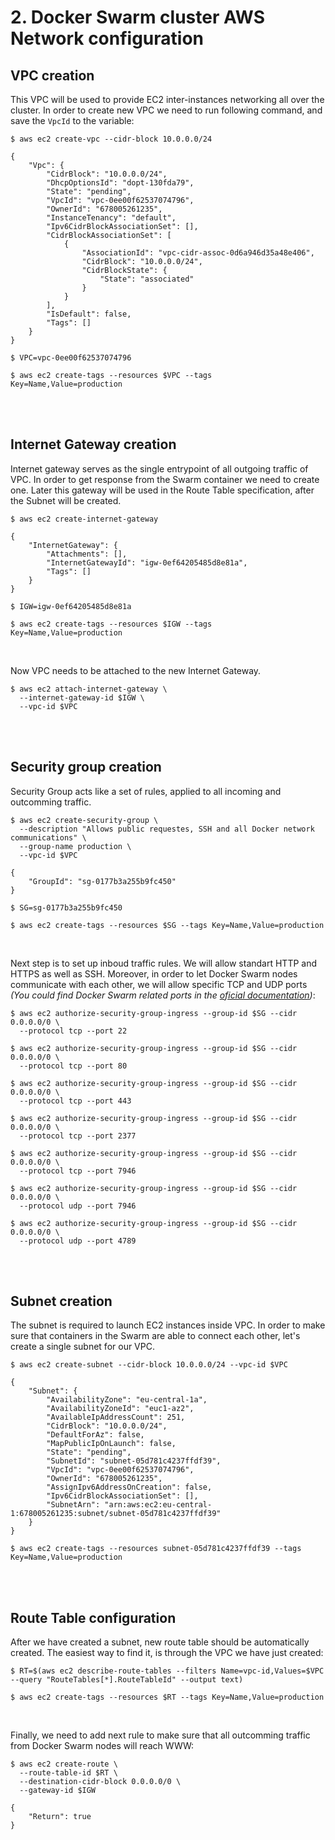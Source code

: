 # 2. Docker Swarm cluster AWS Network configuration

## VPC creation

This VPC will be used to provide EC2 inter-instances networking all over the cluster. In order to create new VPC we need to run following command, and save the `VpcId` to the variable:

```
$ aws ec2 create-vpc --cidr-block 10.0.0.0/24

{
    "Vpc": {
        "CidrBlock": "10.0.0.0/24",
        "DhcpOptionsId": "dopt-130fda79",
        "State": "pending",
        "VpcId": "vpc-0ee00f62537074796",
        "OwnerId": "678005261235",
        "InstanceTenancy": "default",
        "Ipv6CidrBlockAssociationSet": [],
        "CidrBlockAssociationSet": [
            {
                "AssociationId": "vpc-cidr-assoc-0d6a946d35a48e406",
                "CidrBlock": "10.0.0.0/24",
                "CidrBlockState": {
                    "State": "associated"
                }
            }
        ],
        "IsDefault": false,
        "Tags": []
    }
}

$ VPC=vpc-0ee00f62537074796

$ aws ec2 create-tags --resources $VPC --tags Key=Name,Value=production
```

<br><br>

## Internet Gateway creation

Internet gateway serves as the single entrypoint of all outgoing traffic of VPC. In order to get response from the Swarm container we need to create one. Later this gateway will be used in the Route Table specification, after the Subnet will be created.

```
$ aws ec2 create-internet-gateway

{
    "InternetGateway": {
        "Attachments": [],
        "InternetGatewayId": "igw-0ef64205485d8e81a",
        "Tags": []
    }
}

$ IGW=igw-0ef64205485d8e81a

$ aws ec2 create-tags --resources $IGW --tags Key=Name,Value=production
```

<br>

Now VPC needs to be attached to the new Internet Gateway.

```
$ aws ec2 attach-internet-gateway \
  --internet-gateway-id $IGW \
  --vpc-id $VPC
```

<br><br>

## Security group creation

Security Group acts like a set of rules, applied to all incoming and outcomming traffic.

```
$ aws ec2 create-security-group \
  --description "Allows public requestes, SSH and all Docker network communications" \
  --group-name production \
  --vpc-id $VPC

{
    "GroupId": "sg-0177b3a255b9fc450"
}

$ SG=sg-0177b3a255b9fc450

$ aws ec2 create-tags --resources $SG --tags Key=Name,Value=production
```

<br>

Next step is to set up inboud traffic rules. We will allow standart HTTP and HTTPS as well as SSH. Moreover, in order to let Docker Swarm nodes communicate with each other, we will allow specific TCP and UDP ports *(You could find Docker Swarm related ports in the [oficial documentation](https://docs.docker.com/engine/swarm/swarm-tutorial/#open-protocols-and-ports-between-the-hosts))*:

```
$ aws ec2 authorize-security-group-ingress --group-id $SG --cidr 0.0.0.0/0 \
  --protocol tcp --port 22

$ aws ec2 authorize-security-group-ingress --group-id $SG --cidr 0.0.0.0/0 \
  --protocol tcp --port 80

$ aws ec2 authorize-security-group-ingress --group-id $SG --cidr 0.0.0.0/0 \
  --protocol tcp --port 443

$ aws ec2 authorize-security-group-ingress --group-id $SG --cidr 0.0.0.0/0 \
  --protocol tcp --port 2377

$ aws ec2 authorize-security-group-ingress --group-id $SG --cidr 0.0.0.0/0 \
  --protocol tcp --port 7946

$ aws ec2 authorize-security-group-ingress --group-id $SG --cidr 0.0.0.0/0 \
  --protocol udp --port 7946

$ aws ec2 authorize-security-group-ingress --group-id $SG --cidr 0.0.0.0/0 \
  --protocol udp --port 4789
```

<br><br>

## Subnet creation

The subnet is required to launch EC2 instances inside VPC. In order to make sure that containers in the Swarm are able to connect each other, let's create a single subnet for our VPC.

```
$ aws ec2 create-subnet --cidr-block 10.0.0.0/24 --vpc-id $VPC

{
    "Subnet": {
        "AvailabilityZone": "eu-central-1a",
        "AvailabilityZoneId": "euc1-az2",
        "AvailableIpAddressCount": 251,
        "CidrBlock": "10.0.0.0/24",
        "DefaultForAz": false,
        "MapPublicIpOnLaunch": false,
        "State": "pending",
        "SubnetId": "subnet-05d781c4237ffdf39",
        "VpcId": "vpc-0ee00f62537074796",
        "OwnerId": "678005261235",
        "AssignIpv6AddressOnCreation": false,
        "Ipv6CidrBlockAssociationSet": [],
        "SubnetArn": "arn:aws:ec2:eu-central-1:678005261235:subnet/subnet-05d781c4237ffdf39"
    }
}

$ aws ec2 create-tags --resources subnet-05d781c4237ffdf39 --tags Key=Name,Value=production
```

<br><br>

## Route Table configuration

After we have created a subnet, new route table should be automatically created. The easiest way to find it, is through the VPC we have just created:

```
$ RT=$(aws ec2 describe-route-tables --filters Name=vpc-id,Values=$VPC --query "RouteTables[*].RouteTableId" --output text)

$ aws ec2 create-tags --resources $RT --tags Key=Name,Value=production
```

<br>

Finally, we need to add next rule to make sure that all outcomming traffic from Docker Swarm nodes will reach WWW:

```
$ aws ec2 create-route \
  --route-table-id $RT \
  --destination-cidr-block 0.0.0.0/0 \
  --gateway-id $IGW

{
    "Return": true
}
```